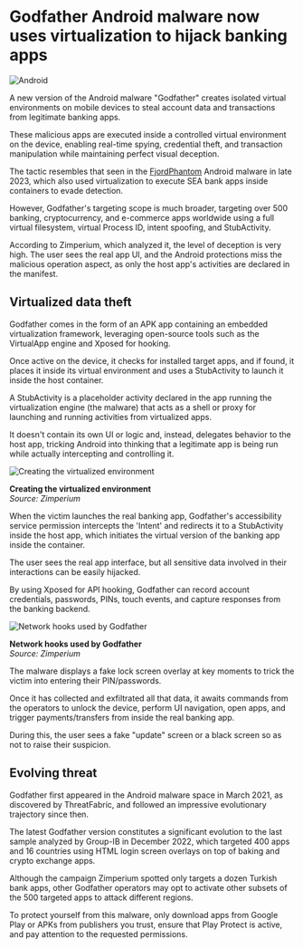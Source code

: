 # Godfather Android malware now uses virtualization to hijack banking apps

![Android](https://www.bleepstatic.com/content/hl-images/2023/11/29/android-in-a-container.jpg)

A new version of the Android malware "Godfather" creates isolated virtual environments on mobile devices to steal account data and transactions from legitimate banking apps.

These malicious apps are executed inside a controlled virtual environment on the device, enabling real-time spying, credential theft, and transaction manipulation while maintaining perfect visual deception.

The tactic resembles that seen in the [FjordPhantom](https://www.bleepingcomputer.com/news/security/fjordphantom-android-malware-uses-virtualization-to-evade-detection/) Android malware in late 2023, which also used virtualization to execute SEA bank apps inside containers to evade detection.

However, Godfather's targeting scope is much broader, targeting over 500 banking, cryptocurrency, and e-commerce apps worldwide using a full virtual filesystem, virtual Process ID, intent spoofing, and StubActivity.

According to Zimperium, which analyzed it, the level of deception is very high. The user sees the real app UI, and the Android protections miss the malicious operation aspect, as only the host app's activities are declared in the manifest.

## Virtualized data theft

Godfather comes in the form of an APK app containing an embedded virtualization framework, leveraging open-source tools such as the VirtualApp engine and Xposed for hooking.

Once active on the device, it checks for installed target apps, and if found, it places it inside its virtual environment and uses a StubActivity to launch it inside the host container.

A StubActivity is a placeholder activity declared in the app running the virtualization engine (the malware) that acts as a shell or proxy for launching and running activities from virtualized apps.

It doesn't contain its own UI or logic and, instead, delegates behavior to the host app, tricking Android into thinking that a legitimate app is being run while actually intercepting and controlling it.

![Creating the virtualized environment](https://www.bleepstatic.com/images/news/u/1220909/2025/June/creating-env.jpg)

**Creating the virtualized environment**  
_Source: Zimperium_

When the victim launches the real banking app, Godfather's accessibility service permission intercepts the 'Intent' and redirects it to a StubActivity inside the host app, which initiates the virtual version of the banking app inside the container.

The user sees the real app interface, but all sensitive data involved in their interactions can be easily hijacked.

By using Xposed for API hooking, Godfather can record account credentials, passwords, PINs, touch events, and capture responses from the banking backend.

![Network hooks used by Godfather](https://www.bleepstatic.com/images/news/u/1220909/2025/June/network-hooks.jpg)

**Network hooks used by Godfather**  
_Source: Zimperium_

The malware displays a fake lock screen overlay at key moments to trick the victim into entering their PIN/passwords.

Once it has collected and exfiltrated all that data, it awaits commands from the operators to unlock the device, perform UI navigation, open apps, and trigger payments/transfers from inside the real banking app.

During this, the user sees a fake "update" screen or a black screen so as not to raise their suspicion.

## Evolving threat

Godfather first appeared in the Android malware space in March 2021, as discovered by ThreatFabric, and followed an impressive evolutionary trajectory since then.

The latest Godfather version constitutes a significant evolution to the last sample analyzed by Group-IB in December 2022, which targeted 400 apps and 16 countries using HTML login screen overlays on top of baking and crypto exchange apps.

Although the campaign Zimperium spotted only targets a dozen Turkish bank apps, other Godfather operators may opt to activate other subsets of the 500 targeted apps to attack different regions.

To protect yourself from this malware, only download apps from Google Play or APKs from publishers you trust, ensure that Play Protect is active, and pay attention to the requested permissions.
